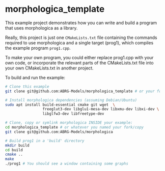 # morphologica_template

This example project demonstrates how you
can write and build a program that uses morphologica as a library.

Really, this project is just one `CMakeLists.txt` file containing the
commands required to use morphologica and a single target (prog1),
which compiles the example program `prog1.cpp`.

To make your own program, you could either replace 
prog1.cpp with your own code, or incorporate the relevant parts of the 
CMakeLists.txt file into your own CMakeLists.txt in another project.

To build and run the example:

```bash
# Clone this example
git clone git@github.com:ABRG-Models/morphologica_template # or your fork of it

# Install morphologica dependencies (assuming Debian/Ubuntu)
sudo apt install build-essential cmake git wget  \
                 freeglut3-dev libglu1-mesa-dev libxmu-dev libxi-dev \
                 libglfw3-dev libfreetype-dev

# Clone, copy or symlink morphologica INSIDE your example:
cd morphologica_template # or whatever you named your fork/copy
git clone git@github.com:ABRG-Models/morphologica

# Build prog1 in a 'build' directory
mkdir build
cd build
cmake ..
make
./prog1 # You should see a window containing some graphs
```
